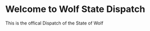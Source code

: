 <h1>Welcome to Wolf State Dispatch</h1>
<html>This is the offical Dispatch of the State of Wolf</html>
